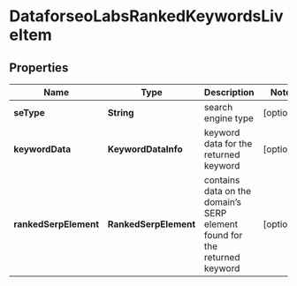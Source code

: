 # DataforseoLabsRankedKeywordsLiveItem


## Properties

| Name | Type | Description | Notes |
|------------ | ------------- | ------------- | -------------|
**seType** | **String** | search engine type |[optional]|
**keywordData** | **KeywordDataInfo** | keyword data for the returned keyword |[optional]|
**rankedSerpElement** | **RankedSerpElement** | contains data on the domain’s SERP element found for the returned keyword |[optional]|
